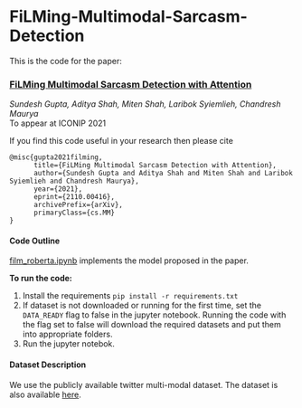# FiLMing-Multimodal-Sarcasm-Detection

This is the code for the paper:
### [FiLMing Multimodal Sarcasm Detection with Attention](https://arxiv.org/abs/2110.00416)
*Sundesh Gupta, Aditya Shah, Miten Shah, Laribok Syiemlieh, Chandresh Maurya* <br>
To appear at ICONIP 2021

If you find this code useful in your research then please cite

``` 
@misc{gupta2021filming,
      title={FiLMing Multimodal Sarcasm Detection with Attention}, 
      author={Sundesh Gupta and Aditya Shah and Miten Shah and Laribok Syiemlieh and Chandresh Maurya},
      year={2021},
      eprint={2110.00416},
      archivePrefix={arXiv},
      primaryClass={cs.MM}
}
```

#### Code Outline

[film_roberta.ipynb](https://github.com/sundeshgupta/FiLMing-Multimodal-Sarcasm-Detection/blob/main/film_roberta.ipynb) implements the model proposed in the paper.

**To run the code:** 

1. Install the requirements `pip install -r requirements.txt`
2. If dataset is not downloaded or running for the first time, set the `DATA_READY` flag to false in the jupyter notebook. Running the code with the flag set to false will download the required datasets and put them into appropriate folders.
3. Run the jupyter notebok.

#### Dataset Description

We use the publicly available twitter multi-modal dataset. The dataset is also available [here](https://github.com/headacheboy/data-of-multimodal-sarcasm-detection).
